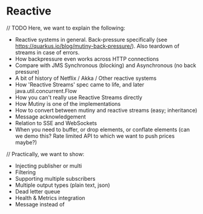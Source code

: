 # Reactive

// TODO
Here, we want to explain the following:

- Reactive systems in general. Back-pressure specifically (see https://quarkus.io/blog/mutiny-back-pressure/). Also teardown of streams in case of errors.
- How backpressure even works across HTTP connections
- Compare with JMS Synchronous (blocking) and Asynchronous (no back pressure)
- A bit of history of Netflix / Akka / Other reactive systems
- How 'Reactive Streams' spec came to life, and later java.util.concurrent.Flow
- How you can't really use Reactive Streams directly
- How Mutiny is one of the implementations
- How to convert between mutiny and reactive streams (easy; inheritance)
- Message acknowledgement  
- Relation to SSE and WebSockets
- When you need to buffer, or drop elements, or conflate elements (can we demo this? Rate limited API to which
  we want to push prices maybe?)


// 
Practically, we want to show:
- Injecting publisher or multi
- Filtering
- Supporting multiple subscribers
- Multiple output types (plain text, json)
- Dead letter queue
- Health & Metrics integration
- Message<T> instead of <T>




